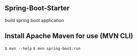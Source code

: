 ## Spring-Boot-Starter

build spring boot application

## Install Apache Maven for use (MVN CLI)

`$ mvn --help`
`$ mvn spring-boot:run`
